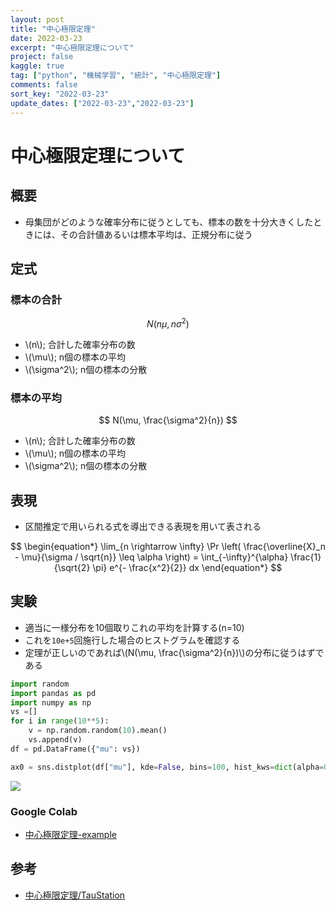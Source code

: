 ```yaml
---
layout: post
title: "中心極限定理"
date: 2022-03-23
excerpt: "中心極限定理について"
project: false
kaggle: true
tag: ["python", "機械学習", "統計", "中心極限定理"]
comments: false
sort_key: "2022-03-23"
update_dates: ["2022-03-23","2022-03-23"]
---
```


# 中心極限定理について

## 概要
 - 母集団がどのような確率分布に従うとしても、標本の数を十分大きくしたときには、その合計値あるいは標本平均は、正規分布に従う

## 定式

### 標本の合計

$$
N(n \mu,n\sigma^2)
$$
 
 - \\(n\\); 合計した確率分布の数
 - \\(\mu\\); n個の標本の平均
 - \\(\sigma^2\\); n個の標本の分散

### 標本の平均

$$
N(\mu, \frac{\sigma^2}{n})
$$
 
 - \\(n\\); 合計した確率分布の数
 - \\(\mu\\); n個の標本の平均
 - \\(\sigma^2\\); n個の標本の分散

## 表現
 - 区間推定で用いられる式を導出できる表現を用いて表される

$$
\begin{equation*} \lim_{n \rightarrow \infty} \Pr \left( \frac{\overline{X}_n - \mu}{\sigma / \sqrt{n}} \leq \alpha \right) = \int_{-\infty}^{\alpha} \frac{1}{\sqrt{2} \pi} e^{- \frac{x^2}{2}} dx \end{equation*}
$$

## 実験
 - 適当に一様分布を10個取りこれの平均を計算する(n=10)
 - これを`10e+5`回施行した場合のヒストグラムを確認する
 - 定理が正しいのであれば\\(N(\mu, \frac{\sigma^2}{n})\\)の分布に従うはずである

```python
import random
import pandas as pd
import numpy as np
vs =[] 
for i in range(10**5):
    v = np.random.random(10).mean()
    vs.append(v)
df = pd.DataFrame({"mu": vs})

ax0 = sns.distplot(df["mu"], kde=False, bins=100, hist_kws=dict(alpha=0.5))
```

<div>
  <img src="https://user-images.githubusercontent.com/4949982/159605797-8c624c33-8b0d-4ac0-8bf0-0366905f9271.png">
</div>

### Google Colab
 - [中心極限定理-example](https://colab.research.google.com/drive/1BSKp0jxRW68pnAjcKwqlHzHBVZMJOF6u?usp=sharing)

## 参考
 - [中心極限定理/TauStation](http://taustation.com/central-limit-theorem/)
